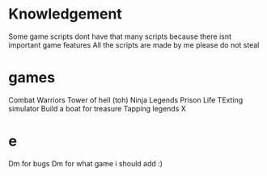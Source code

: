 # Knowledgement
Some game scripts dont have that many scripts because there isnt important game features
All the scripts are made by me please do not steal

# games
Combat Warriors
Tower of hell (toh)
Ninja Legends
Prison Life
TExting simulator
Build a boat for treasure
Tapping legends X

# e
Dm for bugs
Dm for what game i should add :)
